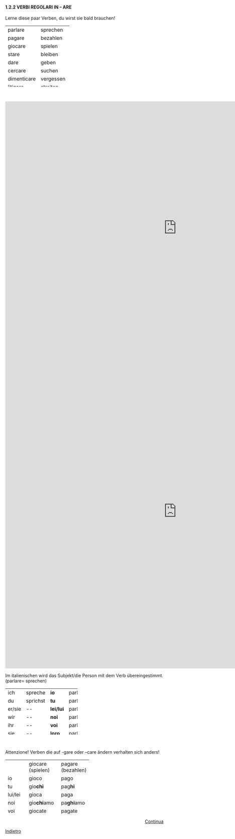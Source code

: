 <h4>1.2.2 VERBI REGOLARI IN &ndash; ARE</h4>
Lerne diese paar Verben, du wirst sie bald brauchen!
<table style="height: 194px;" width="182">
<tbody>
<tr>
<td style="width: 83px;">parlare</td>
<td style="width: 83px;">sprechen</td>
</tr>
<tr>
<td style="width: 83px;">pagare</td>
<td style="width: 83px;">bezahlen</td>
</tr>
<tr>
<td style="width: 83px;">giocare</td>
<td style="width: 83px;">spielen</td>
</tr>
<tr>
<td style="width: 83px;">stare</td>
<td style="width: 83px;">bleiben</td>
</tr>
<tr>
<td style="width: 83px;">dare</td>
<td style="width: 83px;">geben</td>
</tr>
<tr>
<td style="width: 83px;">cercare</td>
<td style="width: 83px;">suchen</td>
</tr>
<tr>
<td style="width: 83px;">dimenticare</td>
<td style="width: 83px;">vergessen</td>
</tr>
<tr>
<td style="width: 83px;">litigare</td>
<td style="width: 83px;">streiten</td>
</tr>
<tr>
<td style="width: 83px;">mangiare</td>
<td style="width: 83px;">essen</td>
</tr>
<tr>
<td style="width: 83px;">salutare</td>
<td style="width: 83px;">begr&uuml;&szlig;en</td>
</tr>
</tbody>
</table>
<p>&nbsp;</p>

<iframe src="https://h5p.org/h5p/embed/406963" width="1090" height="805" frameborder="0" allowfullscreen="allowfullscreen"></iframe><script src="https://h5p.org/sites/all/modules/h5p/library/js/h5p-resizer.js" charset="UTF-8"></script>

<iframe src="https://h5p.org/h5p/embed/406966" width="1090" height="1002" frameborder="0" allowfullscreen="allowfullscreen"></iframe><script src="https://h5p.org/sites/all/modules/h5p/library/js/h5p-resizer.js" charset="UTF-8"></script>


<p>Im italienischen wird das Subjekt/die Person mit dem Verb &uuml;bereingestimmt. (parlare= sprechen)</p>
<table style="height: 147px; width: 230.3px;">
<tbody>
<tr>
<td style="width: 67px;">ich</td>
<td style="width: 67px;">spreche</td>
<td style="width: 67px;"><strong>io</strong></td>
<td style="width: 73.3px;">parl<strong>o</strong></td>
</tr>
<tr>
<td style="width: 67px;">du</td>
<td style="width: 67px;">sprichst</td>
<td style="width: 67px;"><strong>tu</strong></td>
<td style="width: 73.3px;">parl<strong>i</strong></td>
</tr>
<tr>
<td style="width: 67px;">er/sie</td>
<td style="width: 67px;">--</td>
<td style="width: 67px;"><strong>lei/lui</strong></td>
<td style="width: 73.3px;">parl<strong>a</strong></td>
</tr>
<tr>
<td style="width: 67px;">wir</td>
<td style="width: 67px;">--</td>
<td style="width: 67px;"><strong>noi</strong></td>
<td style="width: 73.3px;">parl<strong>iamo</strong></td>
</tr>
<tr>
<td style="width: 67px;">ihr</td>
<td style="width: 67px;">--</td>
<td style="width: 67px;"><strong>voi</strong></td>
<td style="width: 73.3px;">parl<strong>ate</strong></td>
</tr>
<tr>
<td style="width: 67px;">sie</td>
<td style="width: 67px;">--</td>
<td style="width: 67px;"><strong>loro</strong></td>
<td style="width: 73.3px;">parl<strong>ano</strong></td>
</tr>
</tbody>
</table>
<p>&nbsp;</p>
<p>Attenzione! Verben die auf -gare oder &ndash;care &auml;ndern verhalten sich anders! </p>
<table style="height: 172px;" width="219">
<tbody>
<tr>
<td style="width: 51.2px;">&nbsp;</td>
<td style="width: 86.7833px;">giocare (spielen)</td>
<td style="width: 59.0167px;">pagare (bezahlen)</td>
</tr>
<tr>
<td style="width: 51.2px;">io</td>
<td style="width: 86.7833px;">gioco</td>
<td style="width: 59.0167px;">pago</td>
</tr>
<tr>
<td style="width: 51.2px;">tu</td>
<td style="width: 86.7833px;">gio<strong><span style="color: #000000;">chi</span></strong></td>
<td style="width: 59.0167px;">pag<strong>hi</strong></td>
</tr>
<tr>
<td style="width: 51.2px;">lui/lei</td>
<td style="width: 86.7833px;">gioca</td>
<td style="width: 59.0167px;">paga</td>
</tr>
<tr>
<td style="width: 51.2px;">noi</td>
<td style="width: 86.7833px;">gio<strong><span style="color: #000000;">ch</span>i</strong>amo</td>
<td style="width: 59.0167px;">pa<strong>ghi</strong>amo</td>
</tr>
<tr>
<td style="width: 51.2px;">voi</td>
<td style="width: 86.7833px;">giocate</td>
<td style="width: 59.0167px;">pagate</td>
</tr>
<tr>
<td style="width: 51.2px;">loro</td>
<td style="width: 86.7833px;">giocano</td>
<td style="width: 59.0167px;">pagano</td>
</tr>
</tbody>
</table>
<p>
<a style="float:right;" href="numeri2.html">Continua</a>
</p>
<div style="clear:both;">  </div>

<p>
<a style="float:left;" href="settimana.html">Indietro</a>
</p>
<div style="clear:both;">  </div>
